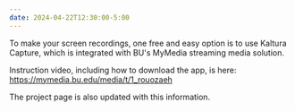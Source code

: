 ```yaml
---
date: 2024-04-22T12:30:00-5:00
---
```

To make your screen recordings, one free and easy option is to use Kaltura
Capture, which is integrated with BU's MyMedia streaming media solution.

Instruction video, including how to download the app, is here: 
https://mymedia.bu.edu/media/t/1_rouozaeh

The project page is also updated with this information.
